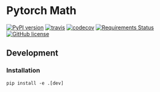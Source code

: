 # Pytorch Math

[![PyPI version](https://badge.fury.io/py/pytorch-math.svg)](https://badge.fury.io/py/pytorch-math) [![travis](https://travis-ci.org/DanielAtKrypton/pytorch_math.svg?branch=master)](https://travis-ci.org/github/DanielAtKrypton/pytorch_math) [![codecov](https://codecov.io/gh/DanielAtKrypton/pytorch_math/branch/master/graph/badge.svg)](https://codecov.io/gh/DanielAtKrypton/pytorch_math) [![Requirements Status](https://requires.io/github/DanielAtKrypton/pytorch_math/requirements.svg?branch=master)](https://requires.io/github/DanielAtKrypton/pytorch_math/requirements/?branch=master) [![GitHub license](https://img.shields.io/github/license/DanielAtKrypton/pytorch_math)](https://github.com/DanielAtKrypton/pytorch_math)

## Development

### Installation

```terminal
pip install -e .[dev]
```
